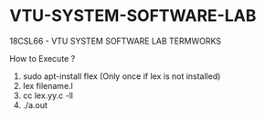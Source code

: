 # VTU-SYSTEM-SOFTWARE-LAB
18CSL66 - VTU SYSTEM SOFTWARE LAB TERMWORKS

How to Execute ?
1. sudo apt-install flex (Only once if lex is not installed)
2. lex filename.l
3. cc lex.yy.c -ll
4. ./a.out
